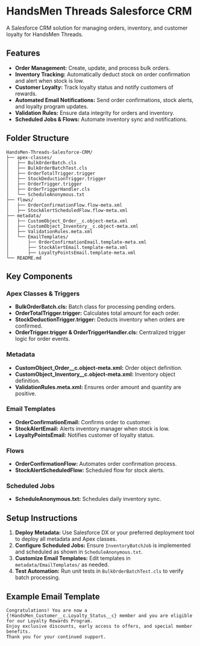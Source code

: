 # HandsMen Threads Salesforce CRM

A Salesforce CRM solution for managing orders, inventory, and customer loyalty for HandsMen Threads.

## Features

- **Order Management:** Create, update, and process bulk orders.
- **Inventory Tracking:** Automatically deduct stock on order confirmation and alert when stock is low.
- **Customer Loyalty:** Track loyalty status and notify customers of rewards.
- **Automated Email Notifications:** Send order confirmations, stock alerts, and loyalty program updates.
- **Validation Rules:** Ensure data integrity for orders and inventory.
- **Scheduled Jobs & Flows:** Automate inventory sync and notifications.

## Folder Structure

```
HandsMen-Threads-Salesforce-CRM/
├── apex-classes/
│   ├── BulkOrderBatch.cls
│   ├── BulkOrderBatchTest.cls
│   ├── OrderTotalTrigger.trigger
│   ├── StockDeductionTrigger.trigger
│   ├── OrderTrigger.trigger
│   ├── OrderTriggerHandler.cls
│   └── ScheduleAnonymous.txt
├── flows/
│   ├── OrderConfirmationFlow.flow-meta.xml
│   ├── StockAlertScheduledFlow.flow-meta.xml
├── metadata/
│   ├── CustomObject_Order__c.object-meta.xml
│   ├── CustomObject_Inventory__c.object-meta.xml
│   ├── ValidationRules.meta.xml
│   └── EmailTemplates/
│       ├── OrderConfirmationEmail.template-meta.xml
│       ├── StockAlertEmail.template-meta.xml
│       ├── LoyaltyPointsEmail.template-meta.xml
└── README.md
```

## Key Components

### Apex Classes & Triggers

- **BulkOrderBatch.cls:** Batch class for processing pending orders.
- **OrderTotalTrigger.trigger:** Calculates total amount for each order.
- **StockDeductionTrigger.trigger:** Deducts inventory when orders are confirmed.
- **OrderTrigger.trigger & OrderTriggerHandler.cls:** Centralized trigger logic for order events.

### Metadata

- **CustomObject_Order__c.object-meta.xml:** Order object definition.
- **CustomObject_Inventory__c.object-meta.xml:** Inventory object definition.
- **ValidationRules.meta.xml:** Ensures order amount and quantity are positive.

### Email Templates

- **OrderConfirmationEmail:** Confirms order to customer.
- **StockAlertEmail:** Alerts inventory manager when stock is low.
- **LoyaltyPointsEmail:** Notifies customer of loyalty status.

### Flows

- **OrderConfirmationFlow:** Automates order confirmation process.
- **StockAlertScheduledFlow:** Scheduled flow for stock alerts.

### Scheduled Jobs

- **ScheduleAnonymous.txt:** Schedules daily inventory sync.

## Setup Instructions

1. **Deploy Metadata:** Use Salesforce DX or your preferred deployment tool to deploy all metadata and Apex classes.
2. **Configure Scheduled Jobs:** Ensure `InventoryBatchJob` is implemented and scheduled as shown in `ScheduleAnonymous.txt`.
3. **Customize Email Templates:** Edit templates in `metadata/EmailTemplates/` as needed.
4. **Test Automation:** Run unit tests in `BulkOrderBatchTest.cls` to verify batch processing.

## Example Email Template

```
Congratulations! You are now a {!HandsMen_Customer__c.Loyalty_Status__c} member and you are eligible for our Loyalty Rewards Program.
Enjoy exclusive discounts, early access to offers, and special member benefits.
Thank you for your continued support.
```
